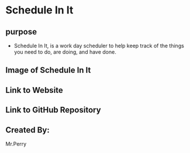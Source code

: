# Schedule In It

## purpose
* Schedule In It, is a work day scheduler to help keep track of the things you need to do, are doing, and have done.

## Image of Schedule In It


## Link to Website


## Link to GitHub Repository


## Created By:
Mr.Perry